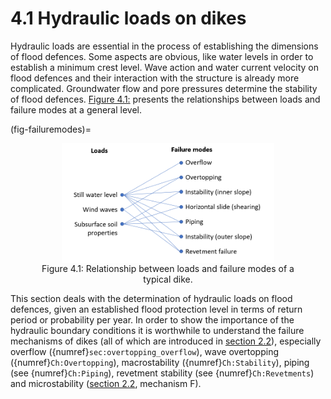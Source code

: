 # 4.1 Hydraulic loads on dikes

Hydraulic loads are essential in the process of establishing the dimensions of flood defences. Some aspects are obvious, like water levels in order to establish a minimum crest level. Wave action and water current velocity on flood defences and their interaction with the structure is already more complicated. Groundwater flow and pore pressures determine the stability of flood defences. [Figure 4.1:](#fig-failuremodes) presents the relationships between loads and failure modes at a general level.

(fig-failuremodes)= 
<figure>
    <img src="./chapter4_figures/FailureModes.PNG" 
         alt="Relationship between loads and failure modes of a typical dike" 
         style="display: block; margin: 0 auto; width: 80%; height: auto;">
    <figcaption style="text-align: center;">
        Figure 4.1: Relationship between loads and failure modes of a typical dike.
    </figcaption>
</figure>

This section deals with the determination of hydraulic loads on flood defences, given an established flood protection level in terms of return period or probability per year. In order to show the importance of the hydraulic boundary conditions it is worthwhile to understand the failure mechanisms of dikes (all of which are introduced in [section 2.2](sec-overview-of-failure-mechanisms)), especially overflow ({numref}`sec:overtopping_overflow`), wave overtopping ({numref}`Ch:Overtopping`), macrostability ({numref}`Ch:Stability`), piping (see {numref}`Ch:Piping`), revetment stability (see {numref}`Ch:Revetments`) and microstability ([section 2.2](sec-overview-of-failure-mechanisms), mechanism F). 
